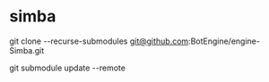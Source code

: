 # simba

git clone --recurse-submodules git@github.com:BotEngine/engine-Simba.git

git submodule update --remote
